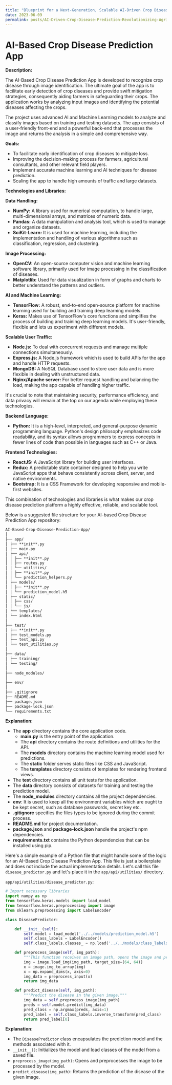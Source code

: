 ```yaml
---
title: "Blueprint for a Next-Generation, Scalable AI-Driven Crop Disease Prediction Ecosystem: Masterfully Integrating Design, Data, and Cloud Technologies for Superior High-Volume User Experience"
date: 2023-06-09
permalink: posts/AI-Driven-Crop-Disease-Prediction-Revolutionizing-Agriculture
---
```


# AI-Based Crop Disease Prediction App

**Description:**

The AI-Based Crop Disease Prediction App is developed to recognize crop disease through image identification. The ultimate goal of the app is to facilitate early detection of crop diseases and provide swift mitigation strategies, consequently aiding farmers in safeguarding their crops. The application works by analyzing input images and identifying the potential diseases affecting the crops.

The project uses advanced AI and Machine Learning models to analyze and classify images based on training and testing datasets. The app consists of a user-friendly front-end and a powerful back-end that processes the image and returns the analysis in a simple and comprehensive way.

**Goals:**

- To facilitate early identification of crop diseases to mitigate loss.
- Improving the decision-making process for farmers, agricultural consultants, and other relevant field players.
- Implement accurate machine learning and AI techniques for disease prediction.
- Scaling the app to handle high amounts of traffic and large datasets.

**Technologies and Libraries:**

**Data Handling:**

- **NumPy:** A library used for numerical computation, to handle large, multi-dimensional arrays, and matrices of numeric data.
- **Pandas:** A data manipulation and analysis tool, which is used to manage and organize datasets.
- **SciKit-Learn:** It is used for machine learning, including the implementation and handling of various algorithms such as classification, regression, and clustering.

**Image Processing:**

- **OpenCV:** An open-source computer vision and machine learning software library, primarily used for image processing in the classification of diseases.
- **Matplotlib:** Used for data visualization in form of graphs and charts to better understand the patterns and outliers.

**AI and Machine Learning:**

- **TensorFlow:** A robust, end-to-end open-source platform for machine learning used for building and training deep learning models.
- **Keras:** Makes use of TensorFlow's core functions and simplifies the process of building and training deep learning models. It's user-friendly, flexible and lets us experiment with different models.

**Scalable User Traffic:**

- **Node.js:** To deal with concurrent requests and manage multiple connections simultaneously.
- **Express.js:** A Node.js framework which is used to build APIs for the app and handle HTTP requests.
- **MongoDB:** A NoSQL Database used to store user data and is more flexible in dealing with unstructured data.
- **Nginx/Apache server:** For better request handling and balancing the load, making the app capable of handling higher traffic.

It's crucial to note that maintaining security, performance efficiency, and data privacy will remain at the top on our agenda while employing these technologies.

**Backend Language:**

- **Python:** It is a high-level, interpreted, and general-purpose dynamic programming language. Python's design philosophy emphasizes code readability, and its syntax allows programmers to express concepts in fewer lines of code than possible in languages such as C++ or Java.

**Frontend Technologies:**

- **ReactJS:** A JavaScript library for building user interfaces.
- **Redux:** A predictable state container designed to help you write JavaScript apps that behave consistently across client, server, and native environments.
- **Bootstrap:** It is a CSS Framework for developing responsive and mobile-first websites.

This combination of technologies and libraries is what makes our crop disease prediction platform a highly effective, reliable, and scalable tool.

Below is a suggested file structure for your AI-based Crop Disease Prediction App repository:

```markdown
AI-Based-Crop-Disease-Prediction-App/
│
├── app/
│ ├── **init**.py
│ ├── main.py
│ ├── api/
│ │ ├── **init**.py
│ │ ├── routes.py
│ │ └── utilities/
│ │ ├── **init**.py
│ │ └── prediction_helpers.py
│ ├── models/
│ │ ├── **init**.py
│ │ └── prediction_model.h5
│ ├── static/
│ │ ├── css/
│ │ └── js/
│ └── templates/
│ └── index.html
│
├── test/
│ ├── **init**.py
│ ├── test_models.py
│ ├── test_api.py
│ └── test_utilities.py
│
├── data/
│ ├── training/
│ └── testing/
│
├── node_modules/
│
├── env/
│
├── .gitignore
├── README.md
├── package.json
├── package-lock.json
└── requirements.txt
```

**Explanation:**

- The **app** directory contains the core application code.
  - **main.py** is the entry point of the application.
  - The **api** directory contains the route definitions and utilities for the API.
  - The **models** directory contains the machine learning model used for predictions.
  - The **static** folder serves static files like CSS and JavaScript.
  - The **templates** directory consists of templates for rendering frontend views.
- The **test** directory contains all unit tests for the application.
- The **data** directory consists of datasets for training and testing the prediction model.
- The **node_modules** directory contains all the project dependencies.
- **env**: It is used to keep all the environment variables which are ought to be kept secret, such as database passwords, secret key etc.
- **.gitignore** specifies the files types to be ignored during the commit process.
- **README.md** for project documentation.
- **package.json** and **package-lock.json** handle the project's npm dependencies.
- **requirements.txt** contains the Python dependencies that can be installed using pip.

Here's a simple example of a Python file that might handle some of the logic for an AI-Based Crop Disease Prediction App. This file is just a boilerplate and does not include the actual implementation details. Let's call this file `disease_predictor.py` and let's place it in the `app/api/utilities/` directory.

`app/api/utilities/disease_predictor.py`:

```python
# Import necessary libraries
import numpy as np
from tensorflow.keras.models import load_model
from tensorflow.keras.preprocessing import image
from sklearn.preprocessing import LabelEncoder

class DiseasePredictor:

    def __init__(self):
        self.model = load_model('../../models/prediction_model.h5')
        self.class_labels = LabelEncoder()
        self.class_labels.classes_ = np.load('../../models/class_labels.npy')

    def preprocess_image(self, img_path):
        """This function receives an image path, opens the image and preprocesses it for the model."""
        img = image.load_img(img_path, target_size=(64, 64))
        x = image.img_to_array(img)
        x = np.expand_dims(x, axis=0)
        img_data = preprocess_input(x)
        return img_data

    def predict_disease(self, img_path):
        """Predict the disease in the given image."""
        img_data = self.preprocess_image(img_path)
        preds = self.model.predict(img_data)
        pred_class = np.argmax(preds, axis=1)
        pred_label = self.class_labels.inverse_transform(pred_class)
        return pred_label[0]

```

**Explanation:**

- The `DiseasePredictor` class encapsulates the prediction model and the methods associated with it.
- `__init__()`: Initializes the model and load classes of the model from a saved file.
- `preprocess_image(img_path)`: Opens and preprocesses the image to be processed by the model.
- `predict_disease(img_path)`: Returns the prediction of the disease of the given image.
